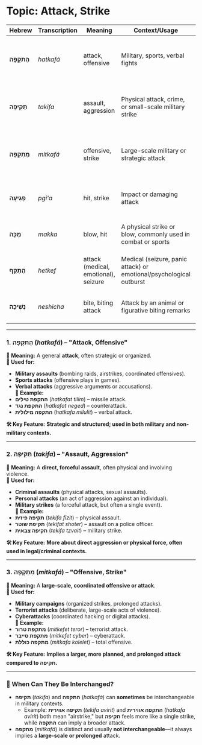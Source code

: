 # Topic: Attack, Strike

| **Hebrew**         | **Transcription** | **Meaning**                          | **Context/Usage**                                             | **Example**                                 |
|--------------------|-------------------|--------------------------------------|----------------------------------------------------------------|---------------------------------------------|
| **הַתקָפָה**      | *hatkafá*         | attack, offensive                    | Military, sports, verbal fights                             | **התקפת טילים** (*hatkafat tilim*) – missile attack |
| **תַּקִּיפָה**     | *takifa*          | assault, aggression                  | Physical attack, crime, or small-scale military strike                     | **תקיפה פיזית** (*tekifa fizit*) – physical assault  |
| **מִתְקָפָה**     | *mitkafá*         | offensive, strike                    | Large-scale military or strategic attack                       | **מתקפת טרור** (*mitkefet teror*) – terrorist attack  |
| **פְּגִיעָה**      | *pgi'a*           | hit, strike                          | Impact or damaging attack                                      | **פגיעה ישירה** (*pgi'a yeshira*) – direct hit    |
| **מַכָּה**        | *makka*           | blow, hit                            | A physical strike or blow, commonly used in combat or sports      | **מכה קשה** (*makka kasha*) – hard blow     |
| **הֶתְקֵף**       | *hetkef*          | attack (medical, emotional), seizure | Medical (seizure, panic attack) or emotional/psychological outburst | **התקף לב** (*hetkef lev*) – heart attack |
| **נְשִׁיכָה**      | *neshicha*        | bite, biting attack                  | Attack by an animal or figurative biting remarks                | **נשיכת כלב** (*neshichat kelev*) – dog bite   |

---

### 1. הַתקָפָה (*hatkafá*) – "Attack, Offensive"
**🔹 Meaning:** A general **attack**, often strategic or organized.  
**🔹 Used for:**  
- **Military assaults** (bombing raids, airstrikes, coordinated offensives).  
- **Sports attacks** (offensive plays in games).  
- **Verbal attacks** (aggressive arguments or accusations).  
**🔹 Example:**  
- **התקפת טילים** (*hatkafat tilim*) – missile attack.  
- **התקפת נגד** (*hatkafat neged*) – counterattack.  
- **התקפה מילולית** (*hatkafa milulit*) – verbal attack.  

**🛠 Key Feature:** **Strategic and structured; used in both military and non-military contexts.**  

---

### 2. תַּקִּיפָה (*takifa*) – "Assault, Aggression" 
**🔹 Meaning:** A **direct, forceful assault**, often physical and involving violence.  
**🔹 Used for:**  
- **Criminal assaults** (physical attacks, sexual assaults).  
- **Personal attacks** (an act of aggression against an individual).  
- **Military strikes** (a forceful attack, but often a single event).  
**🔹 Example:**  
- **תקיפה פיזית** (*tekifa fizit*) – physical assault.  
- **תקיפת שוטר** (*tekifat shoter*) – assault on a police officer.  
- **תקיפה צבאית** (*tekifa tzvait*) – military strike.  

**🛠 Key Feature:** **More about direct aggression or physical force, often used in legal/criminal contexts.**  

---

### 3. מִתְקָפָה (*mitkafá*) – "Offensive, Strike" 
**🔹 Meaning:** A **large-scale, coordinated offensive or attack**.  
**🔹 Used for:**  
- **Military campaigns** (organized strikes, prolonged attacks).  
- **Terrorist attacks** (deliberate, large-scale acts of violence).  
- **Cyberattacks** (coordinated hacking or digital attacks).  
**🔹 Example:**  
- **מתקפת טרור** (*mitkefet teror*) – terrorist attack.  
- **מתקפת סייבר** (*mitkefet cyber*) – cyberattack.  
- **מתקפה כוללת** (*mitkafa kolelet*) – total offensive.  

**🛠 Key Feature:** **Implies a larger, more planned, and prolonged attack compared to תקיפה.**  

---

### **🚀 When Can They Be Interchanged?**  
- **תקיפה** (*takifa*) and **התקפה** (*hatkafá*) can **sometimes** be interchangeable in military contexts.  
  - Example: **תקיפה אווירית** (*tekifa avirit*) and **התקפה אווירית** (*hatkafa avirit*) both mean "airstrike," but **תקיפה** feels more like a single strike, while **התקפה** can imply a broader attack.  
- **מתקפה** (*mitkafá*) is distinct and usually **not interchangeable**—it always implies a **large-scale or prolonged** attack.  
